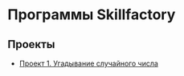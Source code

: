 # Программы Skillfactory
## Проекты
* [Проект 1. Угадывание случайного числа](https://github.com/maxxd93/sf_homework_game)